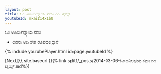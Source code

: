 ```yaml
---
layout: post
title: ಓಂ ಅಹಿರ್ಬುದ್ನ್ಯಾಯ ನಮಃ ೧೧ ಟೈಮ್ಸ್
youtubeId: mkaiI14x1bU
---
```

 
 
 ಓಂ ಅಹಿರ್ಬುದ್ನ್ಯಾಯ ನಮಃ  
 
 -  ಯಾರು ಅಧಿ ಶೇಷ ರೂಪದಲ್ಲಿದ್ದಾರೆ 
 
  
 
  
 
 
 
 
 
 


{% include youtubePlayer.html id=page.youtubeId %}
 
[Next]({{ site.baseurl }}{% link  split1/_posts/2014-03-06-ಓಂ ಅನಿಲಭಯ ನಮಃ ೧೧ ಟೈಮ್ಸ್.md%})
 
